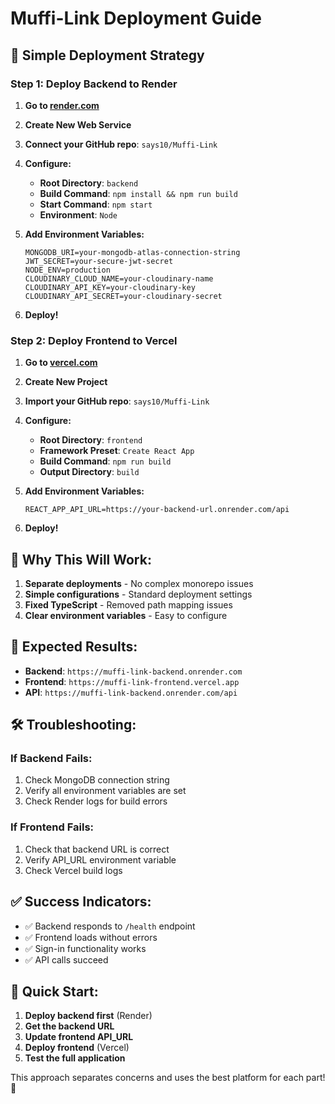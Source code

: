 # Muffi-Link Deployment Guide

## 🚀 **Simple Deployment Strategy**

### **Step 1: Deploy Backend to Render**

1. **Go to [render.com](https://render.com)**
2. **Create New Web Service**
3. **Connect your GitHub repo**: `says10/Muffi-Link`
4. **Configure:**
   - **Root Directory**: `backend`
   - **Build Command**: `npm install && npm run build`
   - **Start Command**: `npm start`
   - **Environment**: `Node`

5. **Add Environment Variables:**
   ```
   MONGODB_URI=your-mongodb-atlas-connection-string
   JWT_SECRET=your-secure-jwt-secret
   NODE_ENV=production
   CLOUDINARY_CLOUD_NAME=your-cloudinary-name
   CLOUDINARY_API_KEY=your-cloudinary-key
   CLOUDINARY_API_SECRET=your-cloudinary-secret
   ```

6. **Deploy!**

### **Step 2: Deploy Frontend to Vercel**

1. **Go to [vercel.com](https://vercel.com)**
2. **Create New Project**
3. **Import your GitHub repo**: `says10/Muffi-Link`
4. **Configure:**
   - **Root Directory**: `frontend`
   - **Framework Preset**: `Create React App`
   - **Build Command**: `npm run build`
   - **Output Directory**: `build`

5. **Add Environment Variables:**
   ```
   REACT_APP_API_URL=https://your-backend-url.onrender.com/api
   ```

6. **Deploy!**

## 🔧 **Why This Will Work:**

1. **Separate deployments** - No complex monorepo issues
2. **Simple configurations** - Standard deployment settings
3. **Fixed TypeScript** - Removed path mapping issues
4. **Clear environment variables** - Easy to configure

## 🎯 **Expected Results:**

- **Backend**: `https://muffi-link-backend.onrender.com`
- **Frontend**: `https://muffi-link-frontend.vercel.app`
- **API**: `https://muffi-link-backend.onrender.com/api`

## 🛠️ **Troubleshooting:**

### **If Backend Fails:**
1. Check MongoDB connection string
2. Verify all environment variables are set
3. Check Render logs for build errors

### **If Frontend Fails:**
1. Check that backend URL is correct
2. Verify API_URL environment variable
3. Check Vercel build logs

## ✅ **Success Indicators:**

- ✅ Backend responds to `/health` endpoint
- ✅ Frontend loads without errors
- ✅ Sign-in functionality works
- ✅ API calls succeed

## 🚀 **Quick Start:**

1. **Deploy backend first** (Render)
2. **Get the backend URL**
3. **Update frontend API_URL**
4. **Deploy frontend** (Vercel)
5. **Test the full application**

This approach separates concerns and uses the best platform for each part! 🎉 